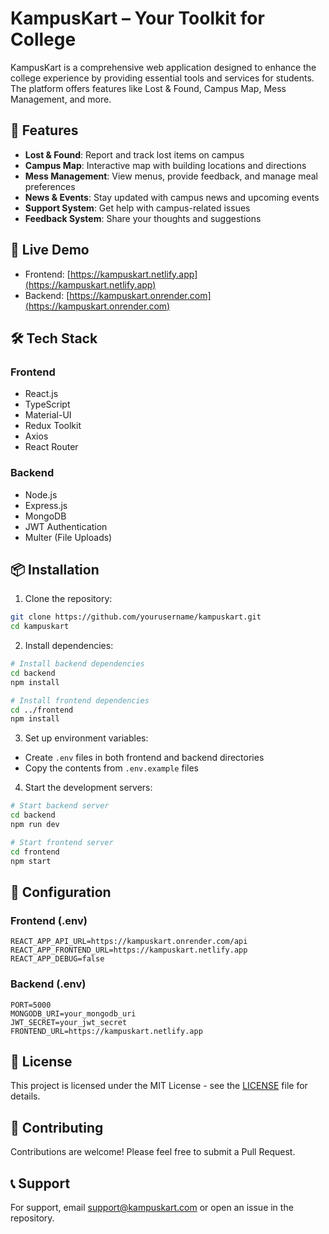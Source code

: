 # KampusKart – Your Toolkit for College

KampusKart is a comprehensive web application designed to enhance the college experience by providing essential tools and services for students. The platform offers features like Lost & Found, Campus Map, Mess Management, and more.

## 🌟 Features

- **Lost & Found**: Report and track lost items on campus
- **Campus Map**: Interactive map with building locations and directions
- **Mess Management**: View menus, provide feedback, and manage meal preferences
- **News & Events**: Stay updated with campus news and upcoming events
- **Support System**: Get help with campus-related issues
- **Feedback System**: Share your thoughts and suggestions

## 🚀 Live Demo

- Frontend: [https://kampuskart.netlify.app](https://kampuskart.netlify.app)
- Backend: [https://kampuskart.onrender.com](https://kampuskart.onrender.com)

## 🛠️ Tech Stack

### Frontend
- React.js
- TypeScript
- Material-UI
- Redux Toolkit
- Axios
- React Router

### Backend
- Node.js
- Express.js
- MongoDB
- JWT Authentication
- Multer (File Uploads)

## 📦 Installation

1. Clone the repository:
```bash
git clone https://github.com/yourusername/kampuskart.git
cd kampuskart
```

2. Install dependencies:
```bash
# Install backend dependencies
cd backend
npm install

# Install frontend dependencies
cd ../frontend
npm install
```

3. Set up environment variables:
- Create `.env` files in both frontend and backend directories
- Copy the contents from `.env.example` files

4. Start the development servers:
```bash
# Start backend server
cd backend
npm run dev

# Start frontend server
cd frontend
npm start
```

## 🔧 Configuration

### Frontend (.env)
```
REACT_APP_API_URL=https://kampuskart.onrender.com/api
REACT_APP_FRONTEND_URL=https://kampuskart.netlify.app
REACT_APP_DEBUG=false
```

### Backend (.env)
```
PORT=5000
MONGODB_URI=your_mongodb_uri
JWT_SECRET=your_jwt_secret
FRONTEND_URL=https://kampuskart.netlify.app
```

## 📝 License

This project is licensed under the MIT License - see the [LICENSE](LICENSE) file for details.

## 🤝 Contributing

Contributions are welcome! Please feel free to submit a Pull Request.

## 📞 Support

For support, email support@kampuskart.com or open an issue in the repository. 